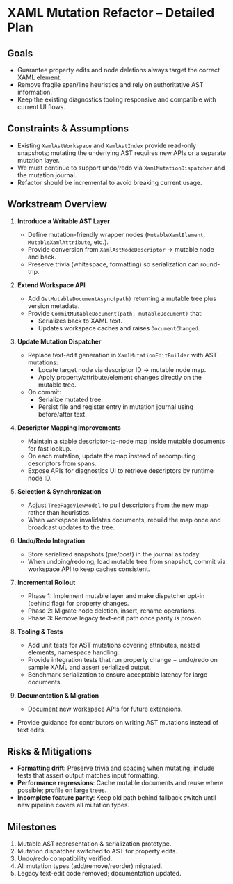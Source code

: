 # XAML Mutation Refactor – Detailed Plan

## Goals
- Guarantee property edits and node deletions always target the correct XAML element.
- Remove fragile span/line heuristics and rely on authoritative AST information.
- Keep the existing diagnostics tooling responsive and compatible with current UI flows.

## Constraints & Assumptions
- Existing `XamlAstWorkspace` and `XamlAstIndex` provide read-only snapshots; mutating the underlying AST requires new APIs or a separate mutation layer.
- We must continue to support undo/redo via `XamlMutationDispatcher` and the mutation journal.
- Refactor should be incremental to avoid breaking current usage.

## Workstream Overview

1. **Introduce a Writable AST Layer**
   - Define mutation-friendly wrapper nodes (`MutableXamlElement`, `MutableXamlAttribute`, etc.).
   - Provide conversion from `XamlAstNodeDescriptor` → mutable node and back.
   - Preserve trivia (whitespace, formatting) so serialization can round-trip.

2. **Extend Workspace API**
   - Add `GetMutableDocumentAsync(path)` returning a mutable tree plus version metadata.
   - Provide `CommitMutableDocument(path, mutableDocument)` that:
     - Serializes back to XAML text.
     - Updates workspace caches and raises `DocumentChanged`.

3. **Update Mutation Dispatcher**
   - Replace text-edit generation in `XamlMutationEditBuilder` with AST mutations:
     - Locate target node via descriptor ID → mutable node map.
     - Apply property/attribute/element changes directly on the mutable tree.
   - On commit:
     - Serialize mutated tree.
     - Persist file and register entry in mutation journal using before/after text.

4. **Descriptor Mapping Improvements**
   - Maintain a stable descriptor-to-node map inside mutable documents for fast lookup.
   - On each mutation, update the map instead of recomputing descriptors from spans.
   - Expose APIs for diagnostics UI to retrieve descriptors by runtime node ID.

5. **Selection & Synchronization**
   - Adjust `TreePageViewModel` to pull descriptors from the new map rather than heuristics.
   - When workspace invalidates documents, rebuild the map once and broadcast updates to the tree.

6. **Undo/Redo Integration**
   - Store serialized snapshots (pre/post) in the journal as today.
   - When undoing/redoing, load mutable tree from snapshot, commit via workspace API to keep caches consistent.

7. **Incremental Rollout**
   - Phase 1: Implement mutable layer and make dispatcher opt-in (behind flag) for property changes.
   - Phase 2: Migrate node deletion, insert, rename operations.
   - Phase 3: Remove legacy text-edit path once parity is proven.

8. **Tooling & Tests**
   - Add unit tests for AST mutations covering attributes, nested elements, namespace handling.
   - Provide integration tests that run property change + undo/redo on sample XAML and assert serialized output.
   - Benchmark serialization to ensure acceptable latency for large documents.

9. **Documentation & Migration**
   - Document new workspace APIs for future extensions.
  - Provide guidance for contributors on writing AST mutations instead of text edits.

## Risks & Mitigations
- **Formatting drift**: Preserve trivia and spacing when mutating; include tests that assert output matches input formatting.
- **Performance regressions**: Cache mutable documents and reuse where possible; profile on large trees.
- **Incomplete feature parity**: Keep old path behind fallback switch until new pipeline covers all mutation types.

## Milestones
1. Mutable AST representation & serialization prototype.
2. Mutation dispatcher switched to AST for property edits.
3. Undo/redo compatibility verified.
4. All mutation types (add/remove/reorder) migrated.
5. Legacy text-edit code removed; documentation updated.

